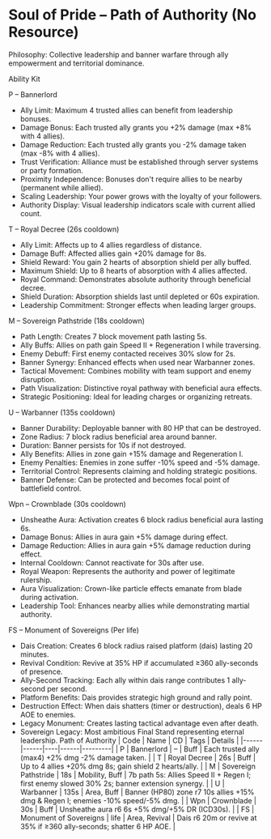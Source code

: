# Soul of Pride – Path of Authority (No Resource)

Philosophy: Collective leadership and banner warfare through ally empowerment and territorial dominance.

Ability Kit

P – Bannerlord
- Ally Limit: Maximum 4 trusted allies can benefit from leadership bonuses.
- Damage Bonus: Each trusted ally grants you +2% damage (max +8% with 4 allies).
- Damage Reduction: Each trusted ally grants you -2% damage taken (max -8% with 4 allies).
- Trust Verification: Alliance must be established through server systems or party formation.
- Proximity Independence: Bonuses don't require allies to be nearby (permanent while allied).
- Scaling Leadership: Your power grows with the loyalty of your followers.
- Authority Display: Visual leadership indicators scale with current allied count.

T – Royal Decree (26s cooldown)
- Ally Limit: Affects up to 4 allies regardless of distance.
- Damage Buff: Affected allies gain +20% damage for 8s.
- Shield Reward: You gain 2 hearts of absorption shield per ally buffed.
- Maximum Shield: Up to 8 hearts of absorption with 4 allies affected.
- Royal Command: Demonstrates absolute authority through beneficial decree.
- Shield Duration: Absorption shields last until depleted or 60s expiration.
- Leadership Commitment: Stronger effects when leading larger groups.

M – Sovereign Pathstride (18s cooldown)
- Path Length: Creates 7 block movement path lasting 5s.
- Ally Buffs: Allies on path gain Speed II + Regeneration I while traversing.
- Enemy Debuff: First enemy contacted receives 30% slow for 2s.
- Banner Synergy: Enhanced effects when used near Warbanner zones.
- Tactical Movement: Combines mobility with team support and enemy disruption.
- Path Visualization: Distinctive royal pathway with beneficial aura effects.
- Strategic Positioning: Ideal for leading charges or organizing retreats.

U – Warbanner (135s cooldown)
- Banner Durability: Deployable banner with 80 HP that can be destroyed.
- Zone Radius: 7 block radius beneficial area around banner.
- Duration: Banner persists for 10s if not destroyed.
- Ally Benefits: Allies in zone gain +15% damage and Regeneration I.
- Enemy Penalties: Enemies in zone suffer -10% speed and -5% damage.
- Territorial Control: Represents claiming and holding strategic positions.
- Banner Defense: Can be protected and becomes focal point of battlefield control.

Wpn – Crownblade (30s cooldown)
- Unsheathe Aura: Activation creates 6 block radius beneficial aura lasting 6s.
- Damage Bonus: Allies in aura gain +5% damage during effect.
- Damage Reduction: Allies in aura gain +5% damage reduction during effect.
- Internal Cooldown: Cannot reactivate for 30s after use.
- Royal Weapon: Represents the authority and power of legitimate rulership.
- Aura Visualization: Crown-like particle effects emanate from blade during activation.
- Leadership Tool: Enhances nearby allies while demonstrating martial authority.

FS – Monument of Sovereigns (Per life)
- Dais Creation: Creates 6 block radius raised platform (dais) lasting 20 minutes.
- Revival Condition: Revive at 35% HP if accumulated ≥360 ally-seconds of presence.
- Ally-Second Tracking: Each ally within dais range contributes 1 ally-second per second.
- Platform Benefits: Dais provides strategic high ground and rally point.
- Destruction Effect: When dais shatters (timer or destruction), deals 6 HP AOE to enemies.
- Legacy Monument: Creates lasting tactical advantage even after death.
- Sovereign Legacy: Most ambitious Final Stand representing eternal leadership. Path of Authority
| Code | Name | CD | Tags | Details |
|------|------|----|------|---------|
| P | Bannerlord | – | Buff | Each trusted ally (max4) +2% dmg -2% damage taken. |
| T | Royal Decree | 26s | Buff | Up to 4 allies +20% dmg 8s; gain shield 2 hearts/ally. |
| M | Sovereign Pathstride | 18s | Mobility, Buff | 7b path 5s: Allies Speed II + Regen I; first enemy slowed 30% 2s; banner extension synergy. |
| U | Warbanner | 135s | Area, Buff | Banner (HP80) zone r7 10s allies +15% dmg & Regen I; enemies -10% speed/-5% dmg. |
| Wpn | Crownblade | 30s | Buff | Unsheathe aura r6 6s +5% dmg/+5% DR (ICD30s). |
| FS | Monument of Sovereigns | life | Area, Revival | Dais r6 20m or revive at 35% if ≥360 ally-seconds; shatter 6 HP AOE. |
